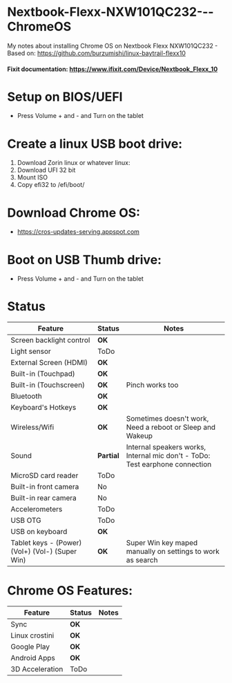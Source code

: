 # Nextbook-Flexx-NXW101QC232---ChromeOS
My notes about installing Chrome OS on Nextbook Flexx NXW101QC232 - Based on: https://github.com/burzumishi/linux-baytrail-flexx10


#### Fixit documentation: https://www.ifixit.com/Device/Nextbook_Flexx_10

# Setup on BIOS/UEFI

* Press Volume + and - and Turn on the tablet

# Create a linux USB boot drive:

1. Download Zorin linux or whatever linux: 
2. Download UFI 32 bit
3. Mount ISO 
4. Copy efi32 to /efi/boot/

# Download Chrome OS:

* https://cros-updates-serving.appspot.com

# Boot on USB Thumb drive:

* Press Volume + and - and Turn on the tablet

# Status

| Feature                     | Status | Notes |
|-----------------------------|--------|-------|
|Screen backlight control     | **OK** | | 
|Light sensor                 | ToDo    | |
|External Screen (HDMI)       | **OK** | | 
|Built-in (Touchpad)          | **OK** | | 
|Built-in (Touchscreen)       | **OK** | Pinch works too | 
|Bluetooth                    | **OK** | | 
|Keyboard's Hotkeys           | **OK** | | 
|Wireless/Wifi                | **OK** | Sometimes doesn't work, Need a reboot or Sleep and Wakeup | 
|Sound                        | **Partial** | Internal speakers works, Internal mic don't - ToDo: Test earphone connection | 
|MicroSD card reader          | ToDo | | 
|Built-in front camera        | No | | 
|Built-in rear camera         | No | | 
|Accelerometers               | ToDo | | 
|USB OTG                      | ToDo | | 
|USB on keyboard              | **OK**| |
|Tablet keys - (Power) (Vol+) (Vol-) (Super Win)  | **OK** | Super Win key maped manually on settings to work as search | 

# Chrome OS Features:
| Feature                     | Status | Notes |
|-----------------------------|--------|-------|
|Sync                         | **OK** | | 
|Linux crostini               | **OK** | | 
|Google Play                  | **OK** | | 
|Android Apps                 | **OK** | | 
|3D Acceleration              | ToDo   | | 
